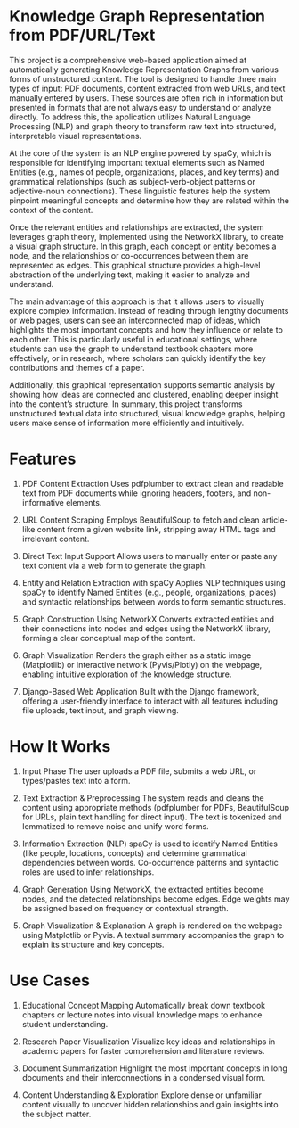 # Knowledge Graph Representation from PDF/URL/Text
This project is a comprehensive web-based application aimed at automatically generating Knowledge Representation Graphs from various forms of unstructured content. The tool is designed to handle three main types of input: PDF documents, content extracted from web URLs, and text manually entered by users. These sources are often rich in information but presented in formats that are not always easy to understand or analyze directly. To address this, the application utilizes Natural Language Processing (NLP) and graph theory to transform raw text into structured, interpretable visual representations.

At the core of the system is an NLP engine powered by spaCy, which is responsible for identifying important textual elements such as Named Entities (e.g., names of people, organizations, places, and key terms) and grammatical relationships (such as subject-verb-object patterns or adjective-noun connections). These linguistic features help the system pinpoint meaningful concepts and determine how they are related within the context of the content.

Once the relevant entities and relationships are extracted, the system leverages graph theory, implemented using the NetworkX library, to create a visual graph structure. In this graph, each concept or entity becomes a node, and the relationships or co-occurrences between them are represented as edges. This graphical structure provides a high-level abstraction of the underlying text, making it easier to analyze and understand.

The main advantage of this approach is that it allows users to visually explore complex information. Instead of reading through lengthy documents or web pages, users can see an interconnected map of ideas, which highlights the most important concepts and how they influence or relate to each other. This is particularly useful in educational settings, where students can use the graph to understand textbook chapters more effectively, or in research, where scholars can quickly identify the key contributions and themes of a paper.

Additionally, this graphical representation supports semantic analysis by showing how ideas are connected and clustered, enabling deeper insight into the content’s structure. In summary, this project transforms unstructured textual data into structured, visual knowledge graphs, helping users make sense of information more efficiently and intuitively.

# Features
1. PDF Content Extraction
Uses pdfplumber to extract clean and readable text from PDF documents while ignoring headers, footers, and non-informative elements.

2. URL Content Scraping
Employs BeautifulSoup to fetch and clean article-like content from a given website link, stripping away HTML tags and irrelevant content.

3. Direct Text Input Support
Allows users to manually enter or paste any text content via a web form to generate the graph.

4. Entity and Relation Extraction with spaCy
Applies NLP techniques using spaCy to identify Named Entities (e.g., people, organizations, places) and syntactic relationships between words to form semantic structures.

5. Graph Construction Using NetworkX
Converts extracted entities and their connections into nodes and edges using the NetworkX library, forming a clear conceptual map of the content.

6. Graph Visualization
Renders the graph either as a static image (Matplotlib) or interactive network (Pyvis/Plotly) on the webpage, enabling intuitive exploration of the knowledge structure.

7. Django-Based Web Application
Built with the Django framework, offering a user-friendly interface to interact with all features including file uploads, text input, and graph viewing.

# How It Works
1. Input Phase
The user uploads a PDF file, submits a web URL, or types/pastes text into a form.

2. Text Extraction & Preprocessing
The system reads and cleans the content using appropriate methods (pdfplumber for PDFs, BeautifulSoup for URLs, plain text handling for direct input).
The text is tokenized and lemmatized to remove noise and unify word forms.

3. Information Extraction (NLP)
spaCy is used to identify Named Entities (like people, locations, concepts) and determine grammatical dependencies between words.
Co-occurrence patterns and syntactic roles are used to infer relationships.

4. Graph Generation
Using NetworkX, the extracted entities become nodes, and the detected relationships become edges.
Edge weights may be assigned based on frequency or contextual strength.

5. Graph Visualization & Explanation
A graph is rendered on the webpage using Matplotlib or Pyvis.
A textual summary accompanies the graph to explain its structure and key concepts.

#  Use Cases
1. Educational Concept Mapping
Automatically break down textbook chapters or lecture notes into visual knowledge maps to enhance student understanding.

2. Research Paper Visualization
Visualize key ideas and relationships in academic papers for faster comprehension and literature reviews.

3. Document Summarization
Highlight the most important concepts in long documents and their interconnections in a condensed visual form.

4. Content Understanding & Exploration
Explore dense or unfamiliar content visually to uncover hidden relationships and gain insights into the subject matter.

